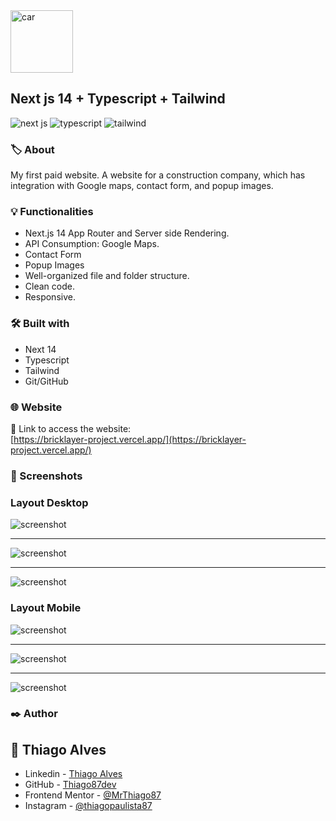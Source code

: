 <img src="public/logo.png" alt="car" width="100">

## Next js 14 + Typescript + Tailwind
<img src="https://img.shields.io/badge/Next.js-000000.svg?style=for-the-badge&logo=nextdotjs&logoColor=white" alt="next js"/>
<img src="https://img.shields.io/badge/TypeScript-3178C6.svg?style=for-the-badge&logo=TypeScript&logoColor=white" alt="typescript"/>
<img src="https://img.shields.io/badge/Tailwind%20CSS-06B6D4.svg?style=for-the-badge&logo=Tailwind-CSS&logoColor=white" alt="tailwind"/>

### 🏷️ About 
My first paid website.
A website for a construction company, which has integration with Google maps, contact form, and popup images.

### 💡 Functionalities 

* Next.js 14 App Router and Server side Rendering.
* API Consumption: Google Maps.
* Contact Form
* Popup Images
* Well-organized file and folder structure.
* Clean code.
* Responsive.

###  🛠️ Built with

* Next 14
* Typescript
* Tailwind
* Git/GitHub

### 🌐 Website
:link: Link to access the website:<br/>[https://bricklayer-project.vercel.app/](https://bricklayer-project.vercel.app/)

### 📸 Screenshots

### Layout Desktop
![screenshot](public/desk.png)
***
![screenshot](public/desk2.png)
***
![screenshot](public/desk3.png)

### Layout Mobile
![screenshot](public/cel.png) 
***
![screenshot](public/cel2.png)
***
![screenshot](public/cel3.png)

### ✒️ Author
## :raising_hand: Thiago Alves

- Linkedin - [Thiago Alves](https://www.linkedin.com/in/thiago-alves-010915274/)
- GitHub - [Thiago87dev](https://github.com/Thiago87dev)
- Frontend Mentor - [@MrThiago87](https://www.frontendmentor.io/profile/MrThiago87)
- Instagram - [@thiagopaulista87](https://www.instagram.com/thiagopaulista87/)